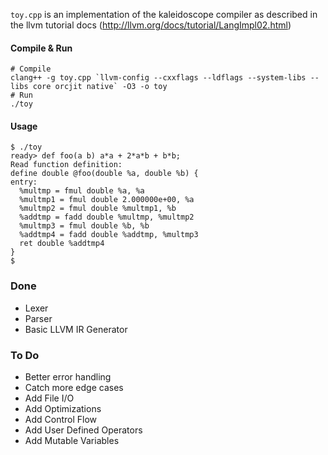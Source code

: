 `toy.cpp` is an implementation of the kaleidoscope compiler as described in the llvm tutorial docs (http://llvm.org/docs/tutorial/LangImpl02.html)

#### Compile & Run

```
# Compile
clang++ -g toy.cpp `llvm-config --cxxflags --ldflags --system-libs --libs core orcjit native` -O3 -o toy
# Run
./toy
```

#### Usage
```
$ ./toy
ready> def foo(a b) a*a + 2*a*b + b*b;
Read function definition:
define double @foo(double %a, double %b) {
entry:
  %multmp = fmul double %a, %a
  %multmp1 = fmul double 2.000000e+00, %a
  %multmp2 = fmul double %multmp1, %b
  %addtmp = fadd double %multmp, %multmp2
  %multmp3 = fmul double %b, %b
  %addtmp4 = fadd double %addtmp, %multmp3
  ret double %addtmp4
}
$
```


### Done
* Lexer
* Parser
* Basic LLVM IR Generator

### To Do
* Better error handling
* Catch more edge cases
* Add File I/O
* Add Optimizations
* Add Control Flow
* Add User Defined Operators
* Add Mutable Variables
